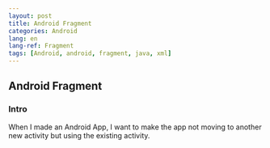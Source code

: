 ```yaml
---
layout: post
title: Android Fragment
categories: Android
lang: en
lang-ref: Fragment
tags: [Android, android, fragment, java, xml]
---
```


## Android Fragment
### Intro
When I made an Android App, I want to make the app not moving to another new activity but using the existing activity.